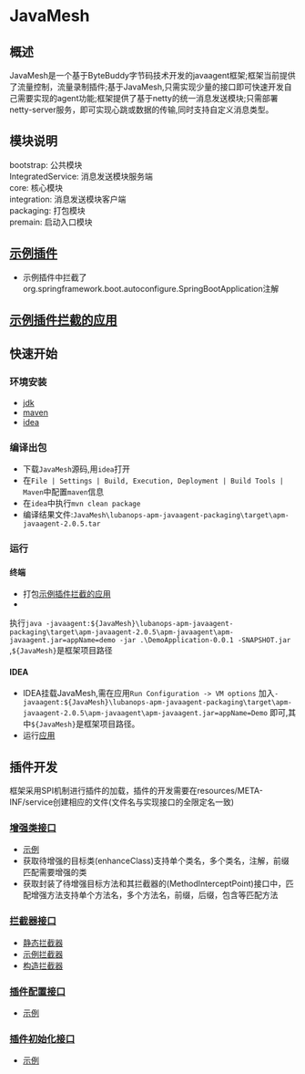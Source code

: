 # JavaMesh

## 概述

JavaMesh是一个基于ByteBuddy字节码技术开发的javaagent框架;框架当前提供了流量控制，流量录制插件;基于JavaMesh,只需实现少量的接口即可快速开发自己需要实现的agent功能;框架提供了基于netty的统一消息发送模块;只需部署netty-server服务，即可实现心跳或数据的传输,同时支持自定义消息类型。

## 模块说明

bootstrap: 公共模块  
IntegratedService: 消息发送模块服务端  
core: 核心模块  
integration:  消息发送模块客户端  
packaging: 打包模块  
premain: 启动入口模块

## [示例插件](javamesh-examples/demo-plugin)

- 示例插件中拦截了org.springframework.boot.autoconfigure.SpringBootApplication注解

## [示例插件拦截的应用](javamesh-examples/demo-application)

## 快速开始

### 环境安装

- [jdk](https://www.oracle.com/java/technologies/downloads/)
- [maven](https://maven.apache.org/download.cgi)
- [idea](https://www.jetbrains.com/idea/)

### 编译出包

- 下载`JavaMesh`源码,用`idea`打开
- 在`File | Settings | Build, Execution, Deployment | Build Tools | Maven`中配置`maven`信息
- 在`idea`中执行`mvn clean package`
- 编译结果文件:`JavaMesh\lubanops-apm-javaagent-packaging\target\apm-javaagent-2.0.5.tar`

### 运行

#### 终端

- 打包[示例插件拦截的应用](javamesh-examples/demo-application)
-

执行`java -javaagent:${JavaMesh}\lubanops-apm-javaagent-packaging\target\apm-javaagent-2.0.5\apm-javaagent\apm-javaagent.jar=appName=demo -jar .\DemoApplication-0.0.1 -SNAPSHOT.jar`
,`${JavaMesh}`是框架项目路径

#### IDEA

- IDEA挂载JavaMesh,需在应用`Run Configuration -> VM options`
  加入`-javaagent:${JavaMesh}\lubanops-apm-javaagent-packaging\target\apm-javaagent-2.0.5\apm-javaagent\apm-javaagent.jar=appName=Demo`
  即可,其中`${JavaMesh}`是框架项目路径。
- 运行[应用](javamesh-examples/demo-application/src/main/java/com/lubanops/demo/DemoApplication.java)

## 插件开发
框架采用SPI机制进行插件的加载，插件的开发需要在resources/META-INF/service创建相应的文件(文件名与实现接口的全限定名一致)
### [增强类接口](lubanops-apm-javaagent-bootstrap/src/main/java/com/huawei/apm/bootstrap/definition/EnhanceDefinition.java)
- [示例](javamesh-examples/demo-plugin/src/main/resources/META-INF/services/com.huawei.apm.bootstrap.definition.EnhanceDefinition)
- 获取待增强的目标类(enhanceClass)支持单个类名，多个类名，注解，前缀匹配需要增强的类
- 获取封装了待增强目标方法和其拦截器的(MethodInterceptPoint)接口中，匹配增强方法支持单个方法名，多个方法名，前缀，后缀，包含等匹配方法
### [拦截器接口](lubanops-apm-javaagent-bootstrap/src/main/java/com/huawei/apm/bootstrap/interceptors/Interceptor.java)
- [静态拦截器](lubanops-apm-javaagent-bootstrap/src/main/java/com/huawei/apm/bootstrap/interceptors/StaticMethodInterceptor.java)
- [示例拦截器](lubanops-apm-javaagent-bootstrap/src/main/java/com/huawei/apm/bootstrap/interceptors/InstanceMethodInterceptor.java)
- [构造拦截器](lubanops-apm-javaagent-bootstrap/src/main/java/com/huawei/apm/bootstrap/interceptors/ConstructorInterceptor.java)
### [插件配置接口](lubanops-apm-javaagent-bootstrap/src/main/java/com/huawei/apm/bootstrap/config/BaseConfig.java)
- [示例](javamesh-examples/demo-plugin/src/main/resources/META-INF/services/com.huawei.apm.bootstrap.config.BaseConfig)
### [插件初始化接口](lubanops-apm-javaagent-bootstrap/src/main/java/com/huawei/apm/bootstrap/boot/PluginService.java)
- [示例](javamesh-examples/demo-plugin/src/main/resources/META-INF/services/com.huawei.apm.bootstrap.boot.PluginService)